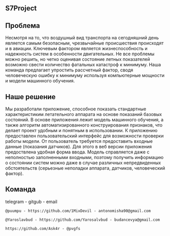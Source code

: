 ## S7Project


## Проблема

Несмотря на то, что воздушный вид транспорта на сегодняшний день является самым безопасным, чрезвычайные происшествия происходят и в авиации. Ключевым фактором является жизнеспособность и надежность систем в особенности двигательных. Не все проблемы можно решить, но четко оценивая состояние летных показателей возможно свести количество фатальных катастроф к минимуму. Наша команда предлагает упростить рассчетный фактор, сводя человеческую ошибку к минимуму используя компьютерные мощности и модели машинного обучения.


## Наше решение

Мы разработали приложение, способное показать стандартные характеристиким летательного аппарата на основе показаний базовых состояний. В основе приложения лежит модель машинного обучения, а также алгоритм автоматизированного конструирования признаков, что делает проект удобным и понятным в использовании. К приложению предоставлен пользовательский интерфейс для возможности проверки работы модели. От пользователь требуется предоставить входные данные (показания датчиков). Для этого в веб версии приложения предоствлена удобная форма ввода. Модель справляется даже с неполностью заполненными входными, поэтому получить информацию о состоянии систем можно даже в случае различных непредвиденных обстоятельств (серьезные неполадки аппарата, датчиков, человеческий фактор). 

## Команда

telegram - gitgub - email

```@puumpu - https://github.com/1MixDevil - antonomisha90@gmail.com```


```@Yaroslavbud - https://github.com/Yarosalvbud - budancevya@gmail.com```


```https://github.com/Ask4r - @pvgfs```
